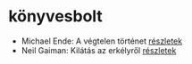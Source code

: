 # könyvesbolt

- Michael Ende: A végtelen történet [részletek](../_details/Michael%20Ende.md#id_353)
- Neil Gaiman: Kilátás az erkélyről [részletek](../_details/Neil%20Gaiman.md#id_1812)